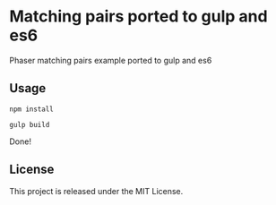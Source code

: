 # Matching pairs ported to gulp and es6

Phaser matching pairs example ported to gulp and es6
## Usage

`npm install`

`gulp build`

Done!

## License

This project is released under the MIT License.
